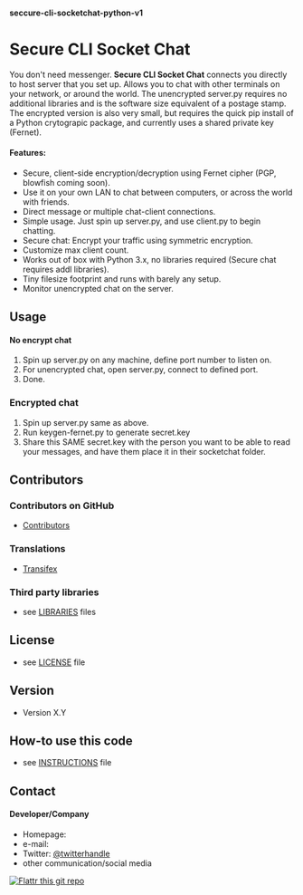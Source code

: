 #### seccure-cli-socketchat-python-v1
Secure CLI Socket Chat
======
You don't need messenger. **Secure CLI Socket Chat** connects you directly to host server that you set up. Allows you to chat with other terminals on your network, or around the world. The unencrypted server.py requires no additional libraries and is the software size equivalent of a postage stamp. The encrypted version is also very small, but requires the quick pip install of a Python crytograpic package, and currently uses a shared private key (Fernet).

#### Features:
* Secure, client-side encryption/decryption using Fernet cipher (PGP, blowfish coming soon).
* Use it on your own LAN to chat between computers, or across the world with friends.
* Direct message or multiple chat-client connections.
* Simple usage. Just spin up server.py, and use client.py to begin chatting. 
* Secure chat: Encrypt your traffic using symmetric encryption.
* Customize max client count.
* Works out of box with Python 3.x, no libraries required (Secure chat requires addl libraries).
* Tiny filesize footprint and runs with barely any setup.
* Monitor unencrypted chat on the server. 

## Usage

#### No encrypt chat
1. Spin up server.py on any machine, define port number to listen on. 
2. For unencrypted chat, open server.py, connect to defined port.
3. Done.

### Encrypted chat
1. Spin up server.py same as above. 
2. Run keygen-fernet.py to generate secret.key
3. Share this SAME secret.key with the person you want to be able to read your messages, and have them place it in their socketchat folder. 

## Contributors

### Contributors on GitHub
* [Contributors](https://github.com/username/sw-name/graphs/contributors)

### Translations
* [Transifex](https://www.transifex.com/projects/p/sw-name/)

### Third party libraries
* see [LIBRARIES](https://github.com/username/sw-name/blob/master/LIBRARIES.md) files

## License 
* see [LICENSE](https://github.com/username/sw-name/blob/master/LICENSE.md) file

## Version 
* Version X.Y

## How-to use this code
* see [INSTRUCTIONS](https://github.com/username/sw-name/blob/master/INSTRUCTIONS.md) file

## Contact
#### Developer/Company
* Homepage: 
* e-mail: 
* Twitter: [@twitterhandle](https://twitter.com/twitterhandle "twitterhandle on twitter")
* other communication/social media

[![Flattr this git repo](http://api.flattr.com/button/flattr-badge-large.png)](https://flattr.com/submit/auto?user_id=username&url=https://github.com/username/sw-name&title=sw-name&language=&tags=github&category=software) 
